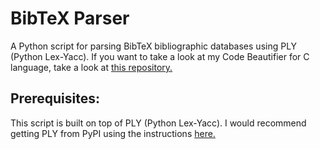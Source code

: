 # BibTeX Parser
A Python script for parsing BibTeX bibliographic databases using PLY (Python Lex-Yacc). If you want to take a look at my Code Beautifier for C language, take a look at [this repository.](https://github.com/achyudhk/Code-Beautifier)
 
## Prerequisites:
This script is built on top of PLY (Python Lex-Yacc). I would recommend getting PLY from PyPI using the instructions [here.](https://bibtexparser.readthedocs.io/en/v0.6.2/install.html#requirements)
